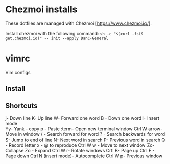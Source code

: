 # Chezmoi installs 
These dotfiles are managed with Chezmoi [https://www.chezmoi.io/]. 

Install chezmoi with the following command: 
`sh -c "$(curl -fsLS get.chezmoi.io)" -- init --apply DanC-General`

# vimrc
Vim configs
## Install 

## Shortcuts 
j- Down line 
K- Up line 
W- Forward one word 
B - Down one word 
I- Insert mode  
Yy- Yank - copy 
p - Paste 
:term- Open new terminal window 
Ctrl W arrow- Move in window 
/ <word>- Search forward for word 
? <word> - Search backwards for word 
$- Jump to end of line 
N- Next word in search 
P- Previous word in search 
Q <x>- Record letter x - @<x> to reproduce 
Ctrl W w - Move to next window 
Zc- Collapse 
Zo - Expand 
Ctrl W r- Rotate windows 
Crtl B- Page up 
Ctrl F - Page down 
Ctrl N (insert mode)- Autocomplete 
Ctrl W p- Previous window 
